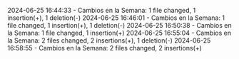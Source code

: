 2024-06-25 16:44:33 - Cambios en la Semana:  1 file changed, 1 insertion(+), 1 deletion(-)
2024-06-25 16:46:01 - Cambios en la Semana:  1 file changed, 1 insertion(+), 1 deletion(-)
2024-06-25 16:50:38 - Cambios en la Semana:  1 file changed, 1 insertion(+)
2024-06-25 16:55:04 - Cambios en la Semana:  2 files changed, 2 insertions(+), 1 deletion(-)
2024-06-25 16:58:55 - Cambios en la Semana:  2 files changed, 2 insertions(+)
